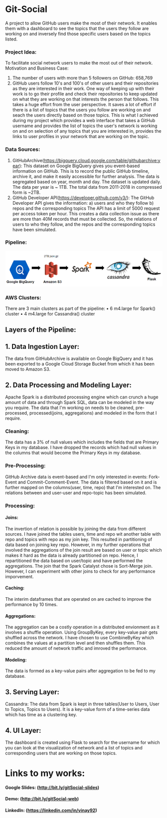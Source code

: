 # Git-Social
A project to allow GitHub users make the most of their network. It enables them  with a dashboard to see the topics that the users they follow are working on and inversely find those specific users based on the topics listed.

### Project Idea:
To facilitate social network users to make the most out of their network.
Motivation and Business Case:
1. The number of users with more than 5 followers on GitHub: 658,769
2. GitHub users follow 10's and 100's of other users and their repositories as they are interested in their work.
One way of keeping up with their work is to go their profile and check their repositories to keep updated on what they are working on that interests the person that follows. This takes a huge effort from the user perspective. It saves a lot of effort if there is a list of topics that the users you follow are working on and seach the users directly based on those topics. This is what I achieved during my project which provides a web interface that takes a GitHub username and provides the list of topics the user's network is working on and on selection of any topics that you are interested in, provides the links to user profiles in your network that are working on the topic.
### Data Sources:
1.	GitHubArchive(https://bigquery.cloud.google.com/table/githubarchive:year): This dataset on Google BigQuery gives you event-based information on GitHub. This is to record the public GitHub timeline, archive it, and make it easily accessible for further analysis. The data is segregated based on year, month and day. The dataset is updated daily. The data per year is ~ 1TB. The total data from 2011-2018 in compressed form is ~2TB.
2.	GitHub Developer API(https://developer.github.com/v3/): The GitHub Developer API gives the information: 
a)	users and who they follow
b)	repos and the corresponding topics
The API has a limit of 5000 request per access token per hour. This creates a data collection issue as there are more than 40M records that must be collected. So, the relations of users to who they follow, and the repos and the corresponding topics have been simulated.
### Pipeline:
![](static/images/Pipeline.png)
### AWS Clusters:
There are 3 main clusters as part of the pipeline:
•	6 m4.large for Spark() cluster
•	4 m4.large for Cassandra() cluster

## Layers of the Pipeline:
## 1.	Data Ingestion Layer:
The data from GitHubArchive is available on Google BigQuery and it has been exported to a Google Cloud Storage Bucket from which it has been moved to Amazon S3.
## 2.	Data Processing and Modeling Layer:
Apache Spark is a distributed processing engine which can crunch a huge amount of data and through Spark SQL, data can be modeled in the way you require. The data that I'm working on needs to be cleaned, pre-processed, processed(joins, aggregations) and modeled in the form that I require.
### Cleaning:
The data has a 3% of null values which includes the fields that are Primary Keys in my database. I have dropped the records which had null values in the columns that would become the Primary Keys in my database.
### Pre-Processing:
GitHub Archive data is event-based and I'm only interested in events: Fork-Event and Commit-Comment-Event. The data is filtered based on it and is further mapped on the columns(user, time, repo) that I'm interested on. The relations between and user-user and repo-topic has been simulated.
### Processing:
#### Joins: 
The invertion of relation is possible by joining the data from different sources. I have joined the tables users, time and repo wit another table with repo and topics with repo as my join key. This resulted in partitioning of data based on joining key repo. However, in my further operations that involved the aggregations of the join result are based on user or topic which makes it hard as the data is already partitioned on repo. Hence, I repartitioned the data based on user/topic and have performed the aggregations. The join that the Spark Catalyst chose is Sort-Merge join. However, I can experiment with other joins to check for any performance imporvement. 
#### Caching: 
The interim dataframes that are operated on are cached to improve the performance by 10 times.
#### Aggregations:
The aggregation can be a costly operation in a distributed envionment as it involves a shuffle operation. Using GroupByKey, every key-value pair gets shuffled across the network. I have chosen to use CombineByKey which combines the values at a partition level and then shuffles them. This reduced the amount of network traffic and imroved the performance.
#### Modeling:
The data is formed as a key-value pairs after aggregation to be fed to my database.
## 3.	Serving Layer:
Cassandra: The data from Spark is kept in three tables(User to Users, User to Topics, Topics to Users). It is a key-value form of a time-series data which has time as a clustering key.
## 4.	UI Layer:
The dashboard is created using Flask to search for the username for which you can look at the visualization of network and a list of topics and corresponding users that are working on those topics.

# Links to my works:
#### Google Slides: (http://bit.ly/gitSocial-slides)
#### Demo: (http://bit.ly/gitSocial-web)
#### LinkedIn: (https://linkedin.com/in/vinay92)
